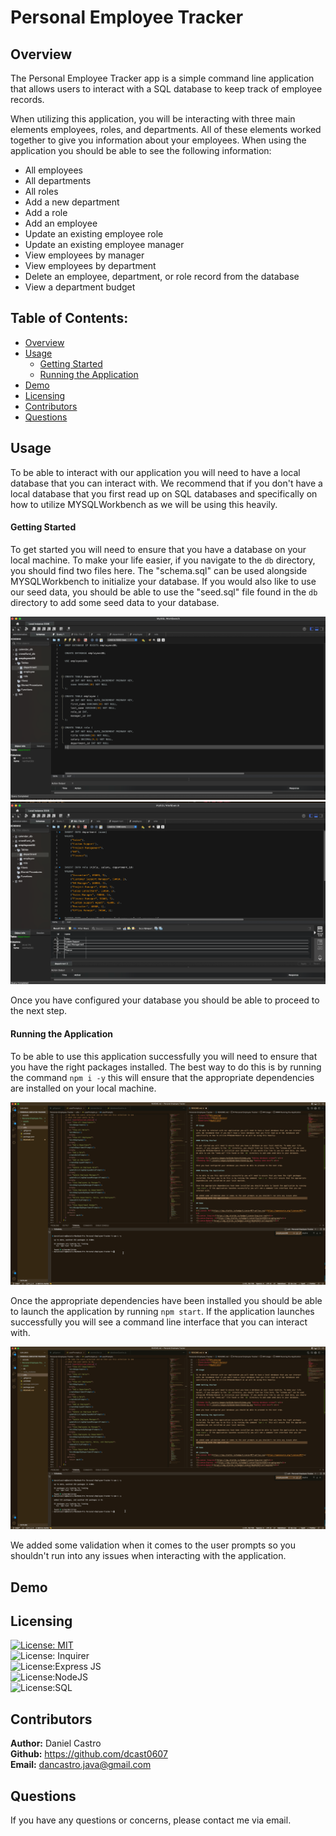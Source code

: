 # Personal Employee Tracker

## Overview

The Personal Employee Tracker app is a simple command line application that allows users to interact with a SQL database to keep track of employee records. </br>

When utilizing this application, you will be interacting with three main elements employees, roles, and departments. All of these elements worked together to give you information about your employees. When using the application you should be able to see the following information: 

- All employees
- All departments
- All roles
- Add a new department
- Add a role
- Add an employee
- Update an existing employee role
- Update an existing employee manager
- View employees by manager
- View employees by department
- Delete an employee, department, or role record from the database
- View a department budget

## Table of Contents:
- [Overview](#overview)
- [Usage](#usage)
    - [Getting Started](#getting-started)
    - [Running the Application](#running-the-application)
- [Demo](#demo)
- [Licensing](#licensing)
- [Contributors](#contributors)
- [Questions](#questions)

## Usage

To be able to interact with our application you will need to have a local database that you can interact with. We recommend that if you don't have a local database that you first read up on SQL databases and specifically on how to utilize MYSQLWorkbench as we will be using this heavily. 

#### Getting Started

To get started you will need to ensure that you have a database on your local machine. To make your life easier, if you navigate to the `db` directory, you should find two files here. The "schema.sql" can be used alongside MYSQLWorkbench to initialize your database. If you would also like to use our seed data, you should be able to use the "seed.sql" file found in the `db` directory to add some seed data to your database.

![Schema SQL](./assets/images/mySQLWorkbenchSchema.png "Adding database schema") </br>
![Seeding SQL](./assets/images/mySQLWorkbenchSeeding.png "Adding seed data") </br>

Once you have configured your database you should be able to proceed to the next step.

#### Running the Application

To be able to use this application successfully you will need to ensure that you have the right packages installed. The best way to do this is by running the command `npm i -y` this will ensure that the appropriate dependencies are installed on your local machine. 

![Installing Dependencies](./assets/images/installingDependencies.gif "Adding dependencies") </br>

Once the appropriate dependencies have been installed you should be able to launch the application by running `npm start`. If the application launches successfully you will see a command line interface that you can interact with. 

![Launching Application](./assets/images/startingApp.gif "Running application") </br>

We added some validation when it comes to the user prompts so you shouldn't run into any issues when interacting with the application. 

## Demo

## Licensing
[![License: MIT](https://img.shields.io/badge/License-MIT-yellow.svg)](https://opensource.org/licenses/MIT)</br>
![License: Inquirer](https://img.shields.io/badge/License-Inquirer-red)</br>
![License:Express JS](https://img.shields.io/badge/License-Express%20JS-brightgreen)</br>
![License:NodeJS](https://img.shields.io/badge/License-Node%20JS-yellowgreen)</br>
![License:SQL](https://img.shields.io/badge/License-SQL-blue)</br>

## Contributors

**Author:** Daniel Castro </br>
**Github:** https://github.com/dcast0607 </br>
**Email:** dancastro.java@gmail.com </br>

## Questions

If you have any questions or concerns, please contact me via email. 